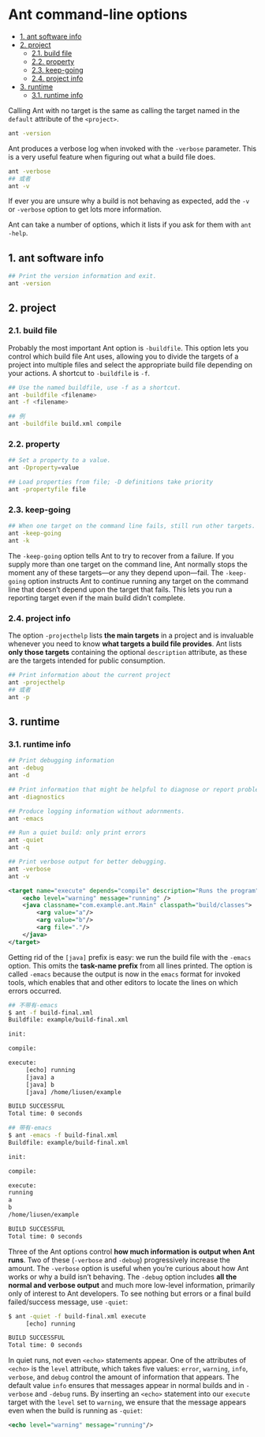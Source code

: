 # Ant command-line options

<!-- TOC -->

- [1. ant software info](#1-ant-software-info)
- [2. project](#2-project)
  - [2.1. build file](#21-build-file)
  - [2.2. property](#22-property)
  - [2.3. keep-going](#23-keep-going)
  - [2.4. project info](#24-project-info)
- [3. runtime](#3-runtime)
  - [3.1. runtime info](#31-runtime-info)

<!-- /TOC -->

Calling Ant with no target is the same as calling the target named in the `default` attribute of the `<project>`.

```bash
ant -version
```

Ant produces a verbose log when invoked with the `-verbose` parameter. This is a very useful feature when figuring out what a build file does.

```bash
ant -verbose
## 或者
ant -v
```

If ever you are unsure why a build is not behaving as expected, add the `-v` or `-verbose` option to get lots more information.


Ant can take a number of options, which it lists if you ask for them with `ant -help`.

## 1. ant software info

```bash
## Print the version information and exit.
ant -version
```

## 2. project

### 2.1. build file

Probably the most important Ant option is `-buildfile`. This option lets you control which build file Ant uses, allowing you to divide the targets of a project into multiple files and select the appropriate build file depending on your actions. A shortcut to `-buildfile` is `-f`.

```bash
## Use the named buildfile, use -f as a shortcut.
ant -buildfile <filename>
ant -f <filename>

## 例
ant -buildfile build.xml compile
```

### 2.2. property

```bash
## Set a property to a value.
ant -Dproperty=value

## Load properties from file; -D definitions take priority
ant -propertyfile file
```

### 2.3. keep-going

```bash
## When one target on the command line fails, still run other targets.
ant -keep-going
ant -k
```

The `-keep-going` option tells Ant to try to recover from a failure. If you supply more than one target on the command line, Ant normally stops the moment any of these targets—or any they depend upon—fail. The `-keep-going` option instructs Ant to continue running any target on the command line that doesn’t depend upon the target that fails. This lets you run a reporting target even if the main build didn’t complete.

### 2.4. project info

The option `-projecthelp` lists **the main targets** in a project and is invaluable whenever you need to know **what targets a build file provides**. Ant lists **only those targets** containing the optional `description` attribute, as these are the targets intended for public consumption.

```bash
## Print information about the current project
ant -projecthelp
## 或者
ant -p
```

## 3. runtime

### 3.1. runtime info

```bash
## Print debugging information
ant -debug
ant -d

## Print information that might be helpful to diagnose or report problems.
ant -diagnostics

## Produce logging information without adornments.
ant -emacs

## Run a quiet build: only print errors
ant -quiet
ant -q

## Print verbose output for better debugging.
ant -verbose
ant -v
```

```xml
<target name="execute" depends="compile" description="Runs the program">
    <echo level="warning" message="running" />
    <java classname="com.example.ant.Main" classpath="build/classes">
        <arg value="a"/>
        <arg value="b"/>
        <arg file="."/>
    </java>
</target>
```

Getting rid of the `[java]` prefix is easy: we run the build file with the `-emacs` option. This omits the **task-name prefix** from all lines printed. The option is called `-emacs` because the output is now in the `emacs` format for invoked tools, which enables that and other editors to locate the lines on which errors occurred.

```bash
## 不带有-emacs
$ ant -f build-final.xml
Buildfile: example/build-final.xml

init:

compile:

execute:
     [echo] running
     [java] a
     [java] b
     [java] /home/liusen/example

BUILD SUCCESSFUL
Total time: 0 seconds

## 带有-emacs
$ ant -emacs -f build-final.xml 
Buildfile: example/build-final.xml

init:

compile:

execute:
running
a
b
/home/liusen/example

BUILD SUCCESSFUL
Total time: 0 seconds
```

Three of the Ant options control **how much information is output when Ant runs**. Two of these (`-verbose` and `-debug`) progressively increase the amount. The `-verbose` option is useful when you’re curious about how Ant works or why a build isn’t behaving. The `-debug` option includes **all the normal and verbose output** and much more low-level information, primarily only of interest to Ant developers. To see nothing but errors or a final build failed/success message, use `-quiet`:

```bash
$ ant -quiet -f build-final.xml execute
     [echo] running

BUILD SUCCESSFUL
Total time: 0 seconds
```

In quiet runs, not even `<echo>` statements appear. One of the attributes of `<echo>` is the `level` attribute, which takes five values: `error`, `warning`, `info`, `verbose`, and `debug` control the amount of information that appears. The default value `info` ensures that messages appear in normal builds and in `-verbose` and `-debug` runs. By inserting an `<echo>` statement into our `execute` target with the `level` set to `warning`, we ensure that the message appears even when the build is running as `-quiet`:

```xml
<echo level="warning" message="running"/>
```












